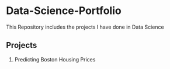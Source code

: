 # Data-Science-Portfolio
This Repository includes the projects I have done in Data Science
## Projects
1. Predicting Boston Housing Prices
